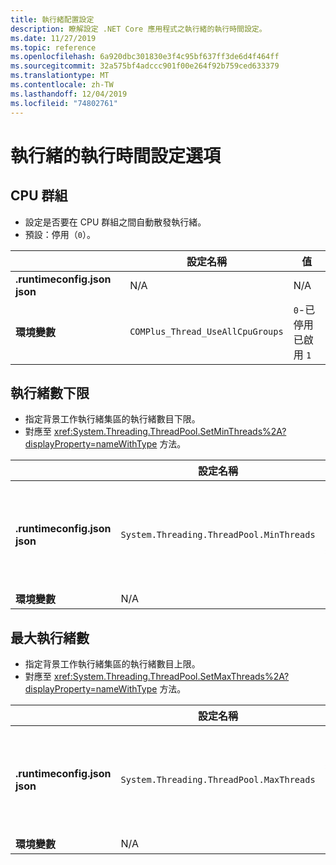 ```yaml
---
title: 執行緒配置設定
description: 瞭解設定 .NET Core 應用程式之執行緒的執行時間設定。
ms.date: 11/27/2019
ms.topic: reference
ms.openlocfilehash: 6a920dbc301830e3f4c95bf637ff3de6d4f464ff
ms.sourcegitcommit: 32a575bf4adccc901f00e264f92b759ced633379
ms.translationtype: MT
ms.contentlocale: zh-TW
ms.lasthandoff: 12/04/2019
ms.locfileid: "74802761"
---
```

# <a name="run-time-configuration-options-for-threading"></a>執行緒的執行時間設定選項

## <a name="cpu-groups"></a>CPU 群組

- 設定是否要在 CPU 群組之間自動散發執行緒。
- 預設：停用（`0`）。

| | 設定名稱 | 值 |
| - | - | - |
| **.runtimeconfig.json json** | N/A | N/A |
| **環境變數** | `COMPlus_Thread_UseAllCpuGroups` | `0`-已停用<br/>已啟用 `1` |

## <a name="minimum-threads"></a>執行緒數下限

- 指定背景工作執行緒集區的執行緒數目下限。
- 對應至 <xref:System.Threading.ThreadPool.SetMinThreads%2A?displayProperty=nameWithType> 方法。

| | 設定名稱 | 值 |
| - | - | - |
| **.runtimeconfig.json json** | `System.Threading.ThreadPool.MinThreads` | 整數，表示執行緒的最小數目 |
| **環境變數** | N/A | N/A |

## <a name="maximum-threads"></a>最大執行緒數

- 指定背景工作執行緒集區的執行緒數目上限。
- 對應至 <xref:System.Threading.ThreadPool.SetMaxThreads%2A?displayProperty=nameWithType> 方法。

| | 設定名稱 | 值 |
| - | - | - |
| **.runtimeconfig.json json** | `System.Threading.ThreadPool.MaxThreads` | 表示執行緒數目上限的整數。 |
| **環境變數** | N/A | N/A |
